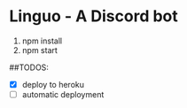 # Linguo - A Discord bot

1. npm install
2. npm start


##TODOS:
- [x] deploy to heroku
- [ ] automatic deployment